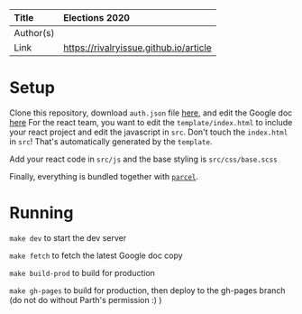 | Title     | Elections 2020                             |
| :-------- | :----------------------------------------- |
| Author(s) |                                            |
| Link      | https://rivalryissue.github.io/article     |

# Setup

Clone this repository, download `auth.json` file
[here](https://drive.google.com/drive/u/0/folders/1RTFhJ6MHC7nGNg3CtxiAAhgwd3-GBQwo),
and edit the Google doc [here](https://docs.google.com/document/d/1QNCE2-KXUPIEmYmUcUkPzxA7HsnZqeobjXVPM3EDAN0/edit?usp=sharing)
For the react team, you want to edit the `template/index.html` to include your
react project and edit the javascript in `src`. Don't touch the `index.html` in
`src`! That's automatically generated by the `template`.

Add your react code in `src/js` and the base styling is `src/css/base.scss`

Finally, everything is bundled together with [`parcel`](https://parceljs.org/).

# Running

`make dev` to start the dev server

`make fetch` to fetch the latest Google doc copy

`make build-prod` to build for production

`make gh-pages` to build for production, then deploy to the gh-pages branch (do not do without Parth's permission :) )
